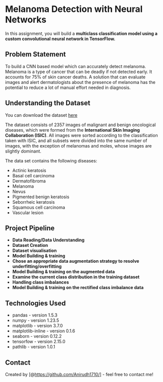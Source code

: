 # Melanoma Detection with Neural Networks
In this assignment, you will build a **multiclass classification model using a custom convolutional neural network in TensorFlow.** 

## Problem Statement
To build a CNN based model which can accurately detect melanoma. Melanoma is a type of cancer that can be deadly if not detected early. It accounts for 75% of skin cancer deaths. A solution that can evaluate images and alert dermatologists about the presence of melanoma has the potential to reduce a lot of manual effort needed in diagnosis.

## Understanding the Dataset
You can download the dataset [here](https://drive.google.com/file/d/1xLfSQUGDl8ezNNbUkpuHOYvSpTyxVhCs/view)

The dataset consists of 2357 images of malignant and benign oncological diseases, which were formed from the **International Skin Imaging Collaboration (ISIC)**. All images were sorted according to the classification taken with ISIC, and all subsets were divided into the same number of images, with the exception of melanomas and moles, whose images are slightly dominant.

The data set contains the following diseases:
- Actinic keratosis
- Basal cell carcinoma
- Dermatofibroma
- Melanoma
- Nevus
- Pigmented benign keratosis
- Seborrheic keratosis
- Squamous cell carcinoma
- Vascular lesion

## Project Pipeline
- **Data Reading/Data Understanding**
- **Dataset Creation**
- **Dataset visualisation**
- **Model Building & training**
- **Chose an appropriate data augmentation strategy to resolve underfitting/overfitting**
- **Model Building & training on the augmented data**
- **Examine the current class distribution in the training dataset**
- **Handling class imbalances**
- **Model Building & training on the rectified class imbalance data**

## Technologies Used
- pandas - version 1.5.3
- numpy - version 1.23.5
- matplotlib - version 3.7.0
- matplotlib-inline - version 0.1.6
- seaborn - version 0.12.2
- tensorfow - version 2.15.0
- pathlib - version 1.0.1
  
## Contact
Created by [@https://github.com/Anirudh1710/] - feel free to contact me!
